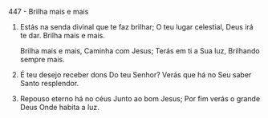 447 - Brilha mais e mais

1. Estás na senda divinal que te faz brilhar;
   O teu lugar celestial, Deus irá te dar.
   Brilha mais e mais.

    Brilha mais e mais,
    Caminha com Jesus;
    Terás em ti a Sua luz,
    Brilhando sempre mais.

2. É teu desejo receber dons
   Do teu Senhor?
   Verás que há no Seu saber
   Santo resplendor.

3. Repouso eterno há no céus
   Junto ao bom Jesus;
   Por fim verás o grande Deus
   Onde habita a luz.
